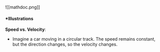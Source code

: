 ![[mathdoc.png]]
#### *Illustrations

**Speed vs. Velocity**:

- Imagine a car moving in a circular track. The speed remains constant, but the direction changes, so the velocity changes.
